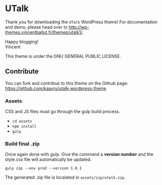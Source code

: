 UTalk
===


Thank you for downloading the `UTalk` WordPress theme! For documentation and demo, please head over to http://wp-themes.vincentballut.fr/themes/utalk1/.

Happy blogging!<br />
Vincent

This theme is under the GNU GENERAL PUBLIC LICENSE.

## Contribute

You can fork and contribue to this theme on the Github page: https://github.com/kaayru/utalk-wordpress-theme


### Assets

CSS and JS files must go through the gulp build process.

* `cd assets`
* `npm install`
* `gulp`

### Build final .zip

Once again done with gulp. Give the command a **version number** and the style.css file will automatically be updated.

`gulp zip --env prod --version 1.0.1`

The generated .zip file is localated in `assets/zip/utalk.zip`.

